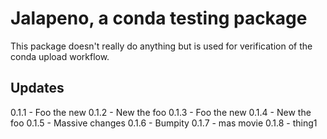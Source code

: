 # Jalapeno, a conda testing package

This package doesn't really do anything but is used for verification of the conda upload workflow.

## Updates

0.1.1 - Foo the new
0.1.2 - New the foo
0.1.3 - Foo the new
0.1.4 - New the foo
0.1.5 - Massive changes
0.1.6 - Bumpity
0.1.7 - mas movie
0.1.8 - thing1
